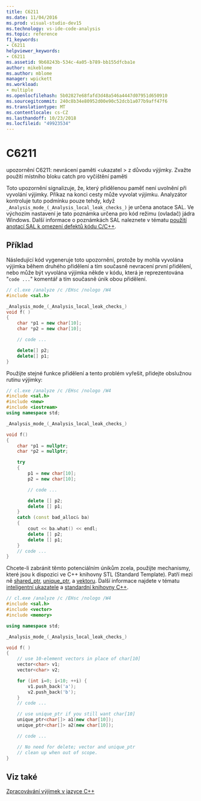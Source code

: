 ```yaml
---
title: C6211
ms.date: 11/04/2016
ms.prod: visual-studio-dev15
ms.technology: vs-ide-code-analysis
ms.topic: reference
f1_keywords:
- C6211
helpviewer_keywords:
- C6211
ms.assetid: 9b68243b-534c-4a05-b789-bb155dfcba1e
author: mikeblome
ms.author: mblome
manager: wpickett
ms.workload:
- multiple
ms.openlocfilehash: 5b02827e68fafd3d48a546a4447d07951d650910
ms.sourcegitcommit: 240c8b34e80952d00e90c52dcb1a077b9aff47f6
ms.translationtype: MT
ms.contentlocale: cs-CZ
ms.lasthandoff: 10/23/2018
ms.locfileid: "49923534"
---
```

# <a name="c6211"></a>C6211
upozornění C6211: nevrácení paměti \<ukazatel > z důvodu výjimky. Zvažte použití místního bloku catch pro vyčištění paměti

 Toto upozornění signalizuje, že, který přidělenou paměť není uvolnění při vyvolání výjimky. Příkaz na konci cesty může vyvolat výjimku. Analyzátor kontroluje tuto podmínku pouze tehdy, když `_Analysis_mode_(_Analysis_local_leak_checks_)` je určena anotace SAL. Ve výchozím nastavení je tato poznámka určena pro kód režimu (ovladač) jádra Windows. Další informace o poznámkách SAL naleznete v tématu [použití anotací SAL k omezení defektů kódu C/C++](../code-quality/using-sal-annotations-to-reduce-c-cpp-code-defects.md).

## <a name="example"></a>Příklad
 Následující kód vygeneruje toto upozornění, protože by mohla vyvolána výjimka během druhého přidělení a tím současně nevracení první přidělení, nebo může být vyvolána výjimka někde v kódu, která je reprezentována "`code ...`" komentář a tím současně únik obou přidělení.

```cpp
// cl.exe /analyze /c /EHsc /nologo /W4 
#include <sal.h>

_Analysis_mode_(_Analysis_local_leak_checks_) 
void f( )
{
    char *p1 = new char[10];
    char *p2 = new char[10];

    // code ...

    delete[] p2;
    delete[] p1;
}
```

 Použijte stejné funkce přidělení a tento problém vyřešit, přidejte obslužnou rutinu výjimky:

```cpp
// cl.exe /analyze /c /EHsc /nologo /W4
#include <sal.h>
#include <new>
#include <iostream>
using namespace std;

_Analysis_mode_(_Analysis_local_leak_checks_) 

void f()
{
    char *p1 = nullptr; 
    char *p2 = nullptr;

    try
    {
        p1 = new char[10];
        p2 = new char[10];

        // code ...

        delete [] p2;
        delete [] p1;
    }
    catch (const bad_alloc& ba)
    {
        cout << ba.what() << endl;
        delete [] p2;
        delete [] p1;
    }
    // code ...
}
```

 Chcete-li zabránit těmto potenciálním únikům zcela, použijte mechanismy, které jsou k dispozici ve C++ knihovny STL (Standard Template). Patří mezi ně [shared_ptr](/cpp/standard-library/shared-ptr-class), [unique_ptr](/cpp/standard-library/unique-ptr-class), a [vektoru](/cpp/standard-library/vector). Další informace najdete v tématu [inteligentní ukazatele](/cpp/cpp/smart-pointers-modern-cpp) a [standardní knihovny C++](/cpp/standard-library/cpp-standard-library-reference).

```cpp
// cl.exe /analyze /c /EHsc /nologo /W4
#include <sal.h>
#include <vector>
#include <memory>

using namespace std;

_Analysis_mode_(_Analysis_local_leak_checks_) 

void f( )
{
    // use 10-element vectors in place of char[10]
    vector<char> v1;
    vector<char> v2;

    for (int i=0; i<10; ++i) {
        v1.push_back('a');
        v2.push_back('b');
    }
    // code ...

    // use unique_ptr if you still want char[10]
    unique_ptr<char[]> a1(new char[10]);
    unique_ptr<char[]> a2(new char[10]);

    // code ...

    // No need for delete; vector and unique_ptr 
    // clean up when out of scope.
}
```

## <a name="see-also"></a>Viz také
 [Zpracovávání výjimek v jazyce C++](/cpp/cpp/cpp-exception-handling)